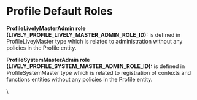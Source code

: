 # Profile Default Roles

**ProfileLivelyMasterAdmin role (LIVELY\_PROFILE\_LIVELY\_MASTER\_ADMIN\_ROLE\_ID):** is defined in ProfileLiveyMaster type which is related to administration without any policies in the Profile entity.



**ProfileSystemMasterAdmin role (LIVELY\_PROFILE\_SYSTEM\_MASTER\_ADMIN\_ROLE\_ID):** is defined in ProfileSystemMaster type which is related to registration of contexts and functions entities without any policies in the Profile entity.

\
